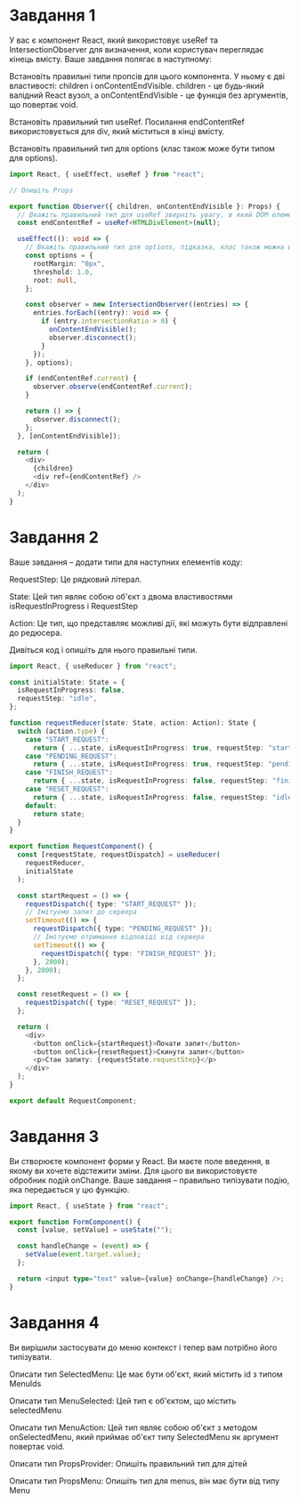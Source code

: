 # Завдання 1

У вас є компонент React, який використовує useRef та IntersectionObserver для визначення, коли користувач переглядає кінець вмісту. Ваше завдання полягає в наступному:

Встановіть правильні типи пропсів для цього компонента. У ньому є дві властивості: children і onContentEndVisible. children - це будь-який валідний React вузол, а onContentEndVisible - це функція без аргументів, що повертає void.

Встановіть правильний тип useRef. Посилання endContentRef використовується для div, який міститься в кінці вмісту.

Встановіть правильний тип для options (клас також може бути типом для options).

```ts
import React, { useEffect, useRef } from "react";

// Опишіть Props

export function Observer({ children, onContentEndVisible }: Props) {
  // Вкажіть правильний тип для useRef зверніть увагу, в який DOM елемент ми його передаємо
  const endContentRef = useRef<HTMLDivElement>(null);

  useEffect((): void => {
    // Вкажіть правильний тип для options, підказка, клас також можна вказувати як тип
    const options = {
      rootMargin: "0px",
      threshold: 1.0,
      root: null,
    };

    const observer = new IntersectionObserver((entries) => {
      entries.forEach((entry): void => {
        if (entry.intersectionRatio > 0) {
          onContentEndVisible();
          observer.disconnect();
        }
      });
    }, options);

    if (endContentRef.current) {
      observer.observe(endContentRef.current);
    }

    return () => {
      observer.disconnect();
    };
  }, [onContentEndVisible]);

  return (
    <div>
      {children}
      <div ref={endContentRef} />
    </div>
  );
}
```

# Завдання 2

Ваше завдання – додати типи для наступних елементів коду:

RequestStep: Це рядковий літерал.

State: Цей тип являє собою об'єкт з двома властивостями isRequestInProgress і RequestStep

Action: Це тип, що представляє можливі дії, які можуть бути відправлені до редюсера.

Дивіться код і опишіть для нього правильні типи.

```ts
import React, { useReducer } from "react";

const initialState: State = {
  isRequestInProgress: false,
  requestStep: "idle",
};

function requestReducer(state: State, action: Action): State {
  switch (action.type) {
    case "START_REQUEST":
      return { ...state, isRequestInProgress: true, requestStep: "start" };
    case "PENDING_REQUEST":
      return { ...state, isRequestInProgress: true, requestStep: "pending" };
    case "FINISH_REQUEST":
      return { ...state, isRequestInProgress: false, requestStep: "finished" };
    case "RESET_REQUEST":
      return { ...state, isRequestInProgress: false, requestStep: "idle" };
    default:
      return state;
  }
}

export function RequestComponent() {
  const [requestState, requestDispatch] = useReducer(
    requestReducer,
    initialState
  );

  const startRequest = () => {
    requestDispatch({ type: "START_REQUEST" });
    // Імітуємо запит до сервера
    setTimeout(() => {
      requestDispatch({ type: "PENDING_REQUEST" });
      // Імітуємо отримання відповіді від сервера
      setTimeout(() => {
        requestDispatch({ type: "FINISH_REQUEST" });
      }, 2000);
    }, 2000);
  };

  const resetRequest = () => {
    requestDispatch({ type: "RESET_REQUEST" });
  };

  return (
    <div>
      <button onClick={startRequest}>Почати запит</button>
      <button onClick={resetRequest}>Скинути запит</button>
      <p>Стан запиту: {requestState.requestStep}</p>
    </div>
  );
}

export default RequestComponent;
```

# Завдання 3

Ви створюєте компонент форми у React. Ви маєте поле введення, в якому ви хочете відстежити зміни. Для цього ви використовуєте обробник подій onChange. Ваше завдання – правильно типізувати подію, яка передається у цю функцію.

```ts
import React, { useState } from "react";

export function FormComponent() {
  const [value, setValue] = useState("");

  const handleChange = (event) => {
    setValue(event.target.value);
  };

  return <input type="text" value={value} onChange={handleChange} />;
}
```

# Завдання 4

Ви вирішили застосувати до меню контекст і тепер вам потрібно його типізувати.

Описати тип SelectedMenu: Це має бути об'єкт, який містить id з типом MenuIds

Описати тип MenuSelected: Цей тип є об'єктом, що містить selectedMenu

Описати тип MenuAction: Цей тип являє собою об'єкт з методом onSelectedMenu, який приймає об'єкт типу SelectedMenu як аргумент повертає void.

Описати тип PropsProvider: Опишіть правильний тип для дітей

Описати тип PropsMenu: Опишіть тип для menus, він має бути від типу Menu
